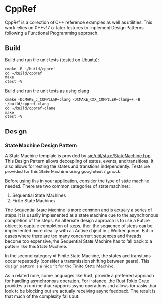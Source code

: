 CppRef
======

CppRef is a collection of C++ reference examples as well as utilities.  This work relies
on C++v17 or later features to implement Design Patterns following a Functional Programming
approach.

## Build
Build and run the unit tests (tested on Ubuntu):
```
cmake -B ~/build/cppref
cd ~/build/cppref
make
ctest -V
```
Build and run the unit tests as using clang
```
cmake -DCMAKE_C_COMPILER=clang -DCMAKE_CXX_COMPILER=clang++ -B ~/build/cppref-clang
cd ~/build/cppref-clang
make
ctest -V
```

## Design
### State Machine Design Pattern
A State Machine template is provided by [src/util/state/StateMachine.hpp](src/util/state/StateMachine.hpp).  This Design Pattern allows decoupling of states, events, and transitions.  It also allows for testing the states and transtions independently.  Tests are
provided for this State Machine using googletest / gmock.

Before using this in your application, consider the type of state machine needed. 
There are two common categories of state machines:
1. Sequential State Machines
2. Finite State Machines

The Sequential State Machine is more common and is actually a series of steps.  It is usually implemented as a state machine due to the asynchronous completion of the steps.  An alternate design approach is to use a Future object to capture completion of steps, then the sequence of steps can be implemented more cleanly with an Active object in a Worker queue.  But in cases where there are too many concurrent sequences and threads become too expensive, the Sequential State Machine has to fall back to a pattern like this State Machine.

In the second category of Finite State Machine, the states and transitons occur repeatedly (consider a transmission shifting between gears).  This design pattern is a nice fit for the Finite State Machine.

As a related note, some languages like Rust, provide a preferred approach for handling asynchronous operation.  For instance, the Rust Tokio Crate provides a runtime that supports async operations and allows for tasks that look to be blocking but are actually receiving async feedback.  The result is that much of the complexity falls out.
